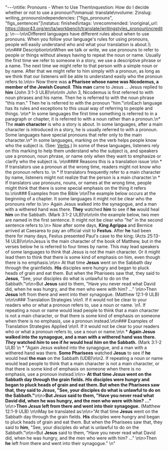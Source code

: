 "---\ntitle: Pronouns - When to Use Them\nquestion: How do I decide whether or not to use a pronoun?\nmanual: translate\nvolume: 2\nslug: writing_pronouns\ndependencies:  [\"figs_pronouns\", \"figs_sentences\"]\nstatus:  finished\ntags: \nrecommended: \noriginal_url: https://door43.org/en/ta/workbench/translate/writingstyles_pronoun\ncredits: \n---\n\nDifferent languages have different rules about when to use pronouns. When you follow your language's rules for using pronouns, people will easily understand who and what your translation is about.\\\\  \n\n### Description\n\nWhen we talk or write, we use pronouns to refer to people or things without always having to repeat the noun or name. Usually the first time we refer to someone in a story, we use a descriptive phrase or a name. The next time we might refer to that person with a simple noun or by name. After that we might refer to him simply with a pronoun, as long as we think that our listeners will be able to understand easily who the pronoun refers to.\n\n> Now there was __a Pharisee whose name was Nicodemus, a member of the Jewish Council__. __This man__ came to Jesus … Jesus replied to __him__ (John 3:1-3 ULB)\n\n\nIn John 3, Nicodemus is first referred to with noun phrases and his name. Then he is referred to with the noun phrase \"this man.\" Then he is referred to with the pronoun \"him.\"\n\nEach language has its rules and exceptions to this usual way of referring to people and things. \n\n* In some languages the first time something is referred to in a paragraph or chapter, it is referred to with a noun rather than a pronoun.\n* The **main character** is who a story is about. In some languages, after a main character is introduced in a story, he is usually referred to with a pronoun. Some languages have special pronouns that refer only to the main character.\n* In some languages, marking on the verb helps people know who the subject is. (See: [Verbs](figs_verbs.md).) In some of these languages, listeners rely on this marking to help them understand who the subject is, and speakers use a pronoun, noun phrase, or name only when they want to emphasize or clarify who the subject is. \n\n#### Reasons this is a translation issue  \n\n  * If translators use a pronoun at the wrong time, readers might not know who the pronoun refers to. \n  * If translators frequently refer to a main character by name, listeners might not realize that the person is a main character.\n  * If translators use pronouns, nouns, or names at the wrong time, people might think that there is some special emphasis on the thing it refers to.\n\n### Examples from the Bible \n\nThe example below occurs at the beginning of a chapter. It some languages it might not be clear who the pronouns refer to.\n> Again Jesus walked into the synagogue, and a man with a withered hand was there. __They__ watched __him__ to see if __he__ would heal __him__ on the Sabbath. (Mark 3:1-2 ULB)\n\n\nIn the example below, two men are named in the first sentence. It might not be clear who \"he\" in the second sentence refers to.\n> Now after some days, __King Agrippa__ and Bernice arrived at Caesarea to pay an official visit to __Festus__. After __he__ had been there for many days, Festus presented Paul's case to the king;  (Acts 25:13-14 ULB)\n\n\nJesus is the main character of the book of Matthew, but in the verses below he is referred to four times by name. This may lead speakers of some languages to think that Jesus is not the main character. Or it might lead them to think that there is some kind of emphasis on him, even though there is no emphasis.\n\n> At that time __Jesus__ went on the Sabbath day through the grainfields. __His__ disciples were hungry and began to pluck heads of grain and eat them. But when the Pharisees saw that, they said to __Jesus__, \"See, your disciples do what is unlawful to do on the Sabbath.\"\n\n>But __Jesus__ said to them, \"Have you never read what David did, when he was hungry, and the men who were with him? ...\" \n\n>Then __Jesus__ left from there and went into their synagogue. (Matthew 12:1-9 ULB) \n\n\n### Translation Strategies \n\n1. If it would not be clear to your readers who or what a pronoun refers to, use a noun or name. \n1. If repeating a noun or name would lead people to think that a main character is not a main character, or that there is some kind of emphasis on someone when there is no emphasis, use a pronoun instead.\n\n### Examples of Translation Strategies Applied \n\n1. If it would not be clear to your readers who or what a pronoun refers to, use a noun or name.\n\n  * **Again Jesus walked into the synagogue, and a man with a withered hand was there.  _They_ watched _him_ to see if _he_ would heal _him_ on the Sabbath.** (Mark 3:1-2 ULB) \n      * \"Again Jesus walked into the synagogue, and a man with a withered hand was there. __Some Pharisees__ watched __Jesus__ to see if __he__ would heal __the man__ on the Sabbath (UDB)\n\n2. If repeating a noun or name would lead people to think that a main character is not a main character, or that there is some kind of emphasis on someone when there is no emphasis, use a pronoun instead.\n\n> **At that time _Jesus_ went on the Sabbath day through the grain fields. _His_ disciples were hungry and began to pluck heads of grain and eat them. But when the Pharisees saw that, they said to _Jesus_, \"See, your disciples do what is unlawful to do on the Sabbath.\"**\n\n>**But _Jesus_ said to them, \"Have you never read what David did, when he was hungry, and the men who were with him? ...\"** \n\n>**Then _Jesus_ left from there and went into their synagogue.** (Matthew 12:1-9 ULB) \n\nMay be translated as:\n\n>\"At that time __Jesus__ went on the Sabbath day through the grain fields. __His__ disciples were hungry and began to pluck heads of grain and eat them. But when the Pharisees saw that, they said to __him__, \"See, your disciples do what is unlawful to do on the Sabbath.\"\n\n>But __Jesus__ said to them, \"Have you never read what David did, when he was hungry, and the men who were with him? ...\" \n\n>Then __he__ left from there and went into their synagogue.\" \n"
